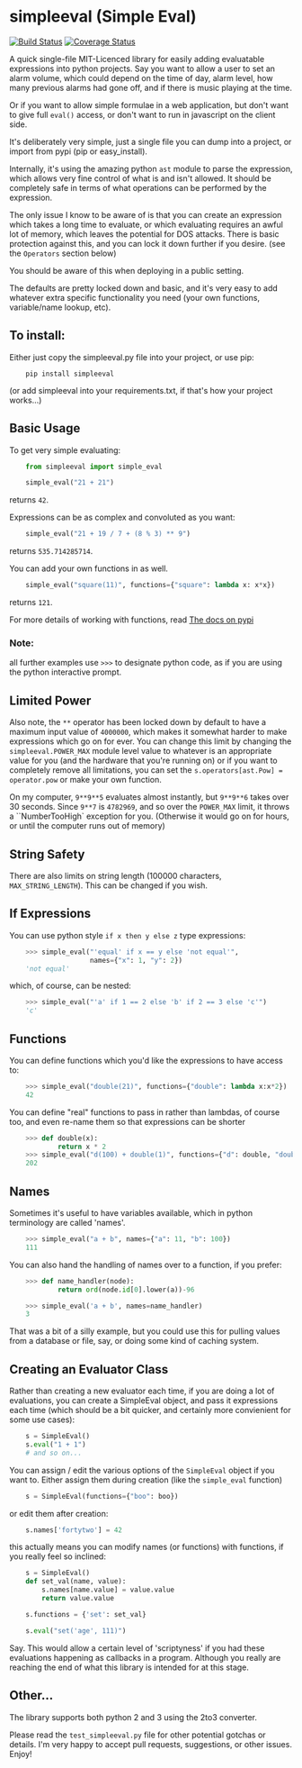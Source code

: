 # simpleeval (Simple Eval)

[![Build Status](https://travis-ci.org/danthedeckie/simpleeval.svg?branch=master)](https://travis-ci.org/danthedeckie/simpleeval)  [![Coverage Status](https://coveralls.io/repos/danthedeckie/simpleeval/badge.png?branch=master)](https://coveralls.io/r/danthedeckie/simpleeval?branch=master)

A quick single-file MIT-Licenced library for easily adding evaluatable expressions into python
projects.  Say you want to allow a user to set an alarm volume, which could depend
on the time of day, alarm level, how many previous alarms had gone off, and if there
is music playing at the time.

Or if you want to allow simple formulae in a web application, but don't want to
give full `eval()` access, or don't want to run in javascript on the client side.

It's deliberately very simple, just a single file you can dump into a project, or import
from pypi (pip or easy_install).

Internally, it's using the amazing python `ast` module to parse the expression, which
allows very fine control of what is and isn't allowed.  It should be completely safe in terms
of what operations can be performed by the expression.

The only issue I know to be aware of is that you can create an expression which
takes a long time to evaluate, or which evaluating requires an awful lot of memory,
which leaves the potential for DOS attacks.  There is basic protection against this,
and you can lock it down further if you desire. (see the `Operators` section below)

You should be aware of this when deploying in a public setting.

The defaults are pretty locked down and basic, and it's very easy to add whatever
extra specific functionality you need (your own functions, variable/name lookup, etc).

## To install:

Either just copy the simpleeval.py file into your project, or use pip:

```
    pip install simpleeval
```

(or add simpleeval into your requirements.txt, if that's how your project works...)

## Basic Usage

To get very simple evaluating:

```python
    from simpleeval import simple_eval

    simple_eval("21 + 21")
```

returns `42`.

Expressions can be as complex and convoluted as you want:

```python
    simple_eval("21 + 19 / 7 + (8 % 3) ** 9")
```

returns `535.714285714`.

You can add your own functions in as well.

```python
    simple_eval("square(11)", functions={"square": lambda x: x*x})
```

returns `121`.

For more details of working with functions, read [The docs on pypi](https://pypi.python.org/pypi/simpleeval)

### Note:
all further examples use `>>>` to designate python code, as if you are using the python interactive
prompt.

## Limited Power

Also note, the `**` operator has been locked down by default to have a maximum input value
of `4000000`, which makes it somewhat harder to make expressions which go on for ever.  You
can change this limit by changing the `simpleeval.POWER_MAX` module level value to whatever
is an appropriate value for you (and the hardware that you're running on) or if you want to
completely remove all limitations, you can set the `s.operators[ast.Pow] = operator.pow` or make
your own function.

On my computer, `9**9**5` evaluates almost instantly, but `9**9**6` takes over 30 seconds.
Since `9**7` is `4782969`, and so over the `POWER_MAX` limit, it throws a
``NumberTooHigh` exception for you. (Otherwise it would go on for hours, or until the computer
runs out of memory)

## String Safety

There are also limits on string length (100000 characters, `MAX_STRING_LENGTH`).
This can be changed if you wish.

## If Expressions

You can use python style `if x then y else z` type expressions:

```python
    >>> simple_eval("'equal' if x == y else 'not equal'",
                    names={"x": 1, "y": 2})
    'not equal'
```
which, of course, can be nested:

```python
    >>> simple_eval("'a' if 1 == 2 else 'b' if 2 == 3 else 'c'")
    'c'
```

## Functions

You can define functions which you'd like the expressions to have access to:

```python
    >>> simple_eval("double(21)", functions={"double": lambda x:x*2})
    42
```

You can define "real" functions to pass in rather than lambdas, of course too, and even re-name them so that expressions can be shorter

```python
    >>> def double(x):
            return x * 2
    >>> simple_eval("d(100) + double(1)", functions={"d": double, "double":double})
    202
```

## Names

Sometimes it's useful to have variables available, which in python terminology are called 'names'.

```python
    >>> simple_eval("a + b", names={"a": 11, "b": 100})
    111
```

You can also hand the handling of names over to a function, if you prefer:

```python
    >>> def name_handler(node):
            return ord(node.id[0].lower(a))-96

    >>> simple_eval('a + b', names=name_handler)
    3
```

That was a bit of a silly example, but you could use this for pulling values from a database or file, say, or doing some kind of caching system.

## Creating an Evaluator Class

Rather than creating a new evaluator each time, if you are doing a lot of evaluations,
you can create a SimpleEval object, and pass it expressions each time (which should be a bit quicker, and certainly more convienient for some use cases):

```python
    s = SimpleEval()
    s.eval("1 + 1")
    # and so on...
```
You can assign / edit the various options of the `SimpleEval` object if you want to.
Either assign them during creation (like the `simple_eval` function)

```python
    s = SimpleEval(functions={"boo": boo})
```

or edit them after creation:

```python
    s.names['fortytwo'] = 42
```

this actually means you can modify names (or functions) with functions, if you really feel so inclined:

```python
    s = SimpleEval()
    def set_val(name, value):
        s.names[name.value] = value.value
        return value.value

    s.functions = {'set': set_val}

    s.eval("set('age', 111)")
```
Say.  This would allow a certain level of 'scriptyness' if you had these evaluations happening as callbacks in a program.  Although you really are reaching the end of what this library is intended for at this stage.

## Other...

The library supports both python 2 and 3 using the 2to3 converter.

Please read the `test_simpleeval.py` file for other potential gotchas or details.  I'm very happy to accept pull requests, suggestions, or other issues.  Enjoy!

